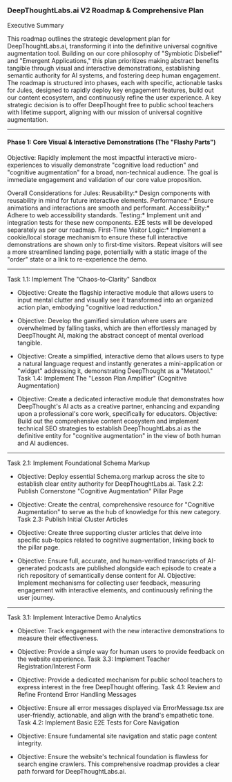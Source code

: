   ### DeepThoughtLabs.ai V2 Roadmap & Comprehensive Plan


  Executive Summary


  This roadmap outlines the strategic development plan for DeepThoughtLabs.ai, transforming it into the
  definitive universal cognitive augmentation tool. Building on our core philosophy of "Symbiotic Disbelief"
   and "Emergent Applications," this plan prioritizes making abstract benefits tangible through visual and
  interactive demonstrations, establishing semantic authority for AI systems, and fostering deep human
  engagement. The roadmap is structured into phases, each with specific, actionable tasks for Jules,
  designed to rapidly deploy key engagement features, build out our content ecosystem, and continuously
  refine the user experience. A key strategic decision is to offer DeepThought free to public school
  teachers with lifetime support, aligning with our mission of universal cognitive augmentation.

  ---

  #### Phase 1: Core Visual & Interactive Demonstrations (The "Flashy Parts")


  Objective: Rapidly implement the most impactful interactive micro-experiences to visually demonstrate
  "cognitive load reduction" and "cognitive augmentation" for a broad, non-technical audience. The goal is
  immediate engagement and validation of our core value proposition.


  Overall Considerations for Jules:
     Reusability:* Design components with reusability in mind for future interactive elements.
     Performance:* Ensure animations and interactions are smooth and performant.
     Accessibility:* Adhere to web accessibility standards.
     Testing:* Implement unit and integration tests for these new components. E2E tests will be developed
  separately as per our roadmap.
     First-Time Visitor Logic:* Implement a cookie/local storage mechanism to ensure these full interactive
  demonstrations are shown only to first-time visitors. Repeat visitors will see a more streamlined landing
  page, potentially with a static image of the "order" state or a link to re-experience the demo.

  ---

  Task 1.1: Implement The "Chaos-to-Clarity" Sandbox


   * Objective: Create the flagship interactive module that allows users to input mental clutter and visually
     see it transformed into an organized action plan, embodying "cognitive load reduction."
   * Objective: Develop the gamified simulation where users are overwhelmed by falling tasks, which are then
     effortlessly managed by DeepThought AI, making the abstract concept of mental overload tangible.
   * Objective: Create a simplified, interactive demo that allows users to type a natural language request and
      instantly generates a mini-application or "widget" addressing it, demonstrating DeepThought as a
     "Metatool."
  Task 1.4: Implement The "Lesson Plan Amplifier" (Cognitive Augmentation)


   * Objective: Create a dedicated interactive module that demonstrates how DeepThought's AI acts as a
     creative partner, enhancing and expanding upon a professional's core work, specifically for educators.
  Objective: Build out the comprehensive content ecosystem and implement technical SEO strategies to
  establish DeepThoughtLabs.ai as the definitive entity for "cognitive augmentation" in the view of both
  human and AI audiences.

  ---

  Task 2.1: Implement Foundational Schema Markup


   * Objective: Deploy essential Schema.org markup across the site to establish clear entity authority for
     DeepThoughtLabs.ai.
  Task 2.2: Publish Cornerstone "Cognitive Augmentation" Pillar Page


   * Objective: Create the central, comprehensive resource for "Cognitive Augmentation" to serve as the hub of
      knowledge for this new category.
  Task 2.3: Publish Initial Cluster Articles


   * Objective: Create three supporting cluster articles that delve into specific sub-topics related to
     cognitive augmentation, linking back to the pillar page.
   * Objective: Ensure full, accurate, and human-verified transcripts of AI-generated podcasts are published
     alongside each episode to create a rich repository of semantically dense content for AI.
  Objective: Implement mechanisms for collecting user feedback, measuring engagement with interactive
  elements, and continuously refining the user journey.

  ---

  Task 3.1: Implement Interactive Demo Analytics


   * Objective: Track engagement with the new interactive demonstrations to measure their effectiveness.
   * Objective: Provide a simple way for human users to provide feedback on the website experience.
  Task 3.3: Implement Teacher Registration/Interest Form


   * Objective: Provide a dedicated mechanism for public school teachers to express interest in the free
     DeepThought offering.
  Task 4.1: Review and Refine Frontend Error Handling Messages


   * Objective: Ensure all error messages displayed via ErrorMessage.tsx are user-friendly, actionable, and
     align with the brand's empathetic tone.
  Task 4.2: Implement Basic E2E Tests for Core Navigation


   * Objective: Ensure fundamental site navigation and static page content integrity.
   * Objective: Ensure the website's technical foundation is flawless for search engine crawlers.
  This comprehensive roadmap provides a clear path forward for DeepThoughtLabs.ai.